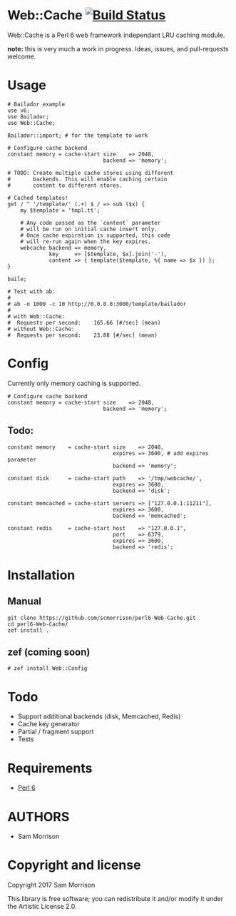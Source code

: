 Web::Cache [![Build Status](https://travis-ci.org/scmorrison/perl6-Web-Cache.svg?branch=master)](https://travis-ci.org/scmorrison/perl6-Web-Cache)
===

Web::Cache is a Perl 6 web framework independant LRU caching module.

**note:** this is very much a work in progress. Ideas, issues, and pull-requests welcome.

Usage
=====

```perl6
# Bailador example
use v6;
use Bailador;
use Web::Cache;

Bailador::import; # for the template to work

# Configure cache backend
constant memory = cache-start size    => 2048,
                              backend => 'memory';

# TODO: Create multiple cache stores using different
#       backends. This will enable caching certain 
#       content to different stores.

# Cached templates!
get / ^ '/template/' (.+) $ / => sub ($x) {
    my $template = 'tmpl.tt';
     
    # Any code passed as the `content` parameter
    # will be run on initial cache insert only.
    # Once cache expiration is supported, this code
    # will re-run again when the key expires.
    webcache backend => memory,
             key     => [$template, $x].join('-'),
             content => { template($template, %{ name => $x }) };
}

baile;

# Test with ab:
#
# ab -n 1000 -c 10 http://0.0.0.0:3000/template/bailador 
#
# with Web::Cache:
#  Requests per second:    165.66 [#/sec] (mean)
# without Web::Cache:
#  Requests per second:    23.88 [#/sec] (mean)
```

Config
======

Currently only memory caching is supported. 

```perl6
# Configure cache backend
constant memory = cache-start size    => 2048,
                              backend => 'memory';
```

## Todo:

```perl6
constant memory    = cache-start size    => 2048,
                                 expires => 3600, # add expires parameter
                                 backend => 'memory';

constant disk      = cache-start path    => '/tmp/webcache/',
                                 expires => 3600,
                                 backend => 'disk';

constant memcached = cache-start servers => ["127.0.0.1:11211"],
                                 expires => 3600,
                                 backend => 'memcached';

constant redis     = cache-start host    => "127.0.0.1",
                                 port    => 6379,
                                 expires => 3600,
                                 backend => 'redis';
```


Installation
============

## Manual

```
git clone https://github.com/scmorrison/perl6-Web-Cache.git
cd perl6-Web-Cache/
zef install .
```

## zef (coming soon)
```
# zef install Web::Config
```

Todo
====

* Support additional backends (disk, Memcached, Redis)
* Cache key generator
* Partial / fragment support
* Tests

Requirements
============

* [Perl 6](http://perl6.org/)

AUTHORS
=======

* Sam Morrison

Copyright and license
=====================

Copyright 2017 Sam Morrison

This library is free software; you can redistribute it and/or modify it under the Artistic License 2.0.
